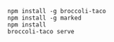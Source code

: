    
    npm install -g broccoli-taco 
    npm install -g marked
    npm install
    broccoli-taco serve
